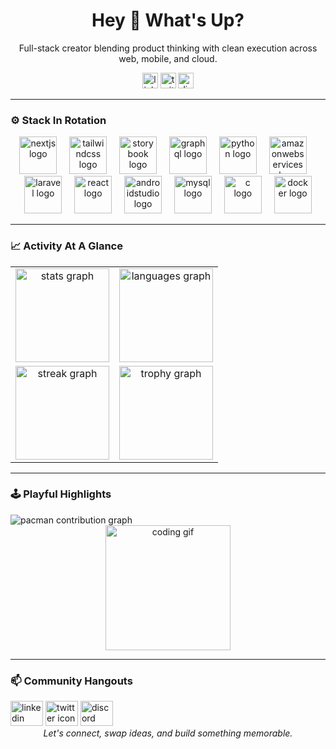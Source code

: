 <h1 align="center">Hey 👋 What's Up?</h1>
<p align="center">Full-stack creator blending product thinking with clean execution across web, mobile, and cloud.</p>

<div align="center">
  <img src="https://img.shields.io/static/v1?message=LinkedIn&logo=linkedin&label=&color=0077B5&logoColor=white&labelColor=&style=for-the-badge" height="25" alt="linkedin badge" />
  <img src="https://img.shields.io/static/v1?message=Twitter&logo=twitter&label=&color=1DA1F2&logoColor=white&labelColor=&style=for-the-badge" height="25" alt="twitter badge" />
  <img src="https://img.shields.io/static/v1?message=Discord&logo=discord&label=&color=7289DA&logoColor=white&labelColor=&style=for-the-badge" height="25" alt="discord badge" />
</div>

---

### ⚙️ Stack In Rotation

<div align="center">
  <img src="https://skillicons.dev/icons?i=nextjs" height="60" alt="nextjs logo" />
  <img width="12" />
  <img src="https://skillicons.dev/icons?i=tailwind" height="60" alt="tailwindcss logo" />
  <img width="12" />
  <img src="https://cdn.jsdelivr.net/gh/devicons/devicon/icons/storybook/storybook-original.svg" height="60" alt="storybook logo" />
  <img width="12" />
  <img src="https://skillicons.dev/icons?i=graphql" height="60" alt="graphql logo" />
  <img width="12" />
  <img src="https://skillicons.dev/icons?i=py" height="60" alt="python logo" />
  <img width="12" />
  <img src="https://skillicons.dev/icons?i=aws" height="60" alt="amazonwebservices logo" />
  <img width="12" />
  <img src="https://cdn.jsdelivr.net/gh/devicons/devicon/icons/laravel/laravel-original.svg" height="60" alt="laravel logo" />
  <img width="12" />
  <img src="https://cdn.jsdelivr.net/gh/devicons/devicon/icons/react/react-original.svg" height="60" alt="react logo" />
  <img width="12" />
  <img src="https://cdn.jsdelivr.net/gh/devicons/devicon/icons/androidstudio/androidstudio-original.svg" height="60" alt="androidstudio logo" />
  <img width="12" />
  <img src="https://cdn.jsdelivr.net/gh/devicons/devicon/icons/mysql/mysql-original.svg" height="60" alt="mysql logo" />
  <img width="12" />
  <img src="https://cdn.jsdelivr.net/gh/devicons/devicon/icons/c/c-original.svg" height="60" alt="c logo" />
  <img width="12" />
  <img src="https://cdn.jsdelivr.net/gh/devicons/devicon/icons/docker/docker-original.svg" height="60" alt="docker logo" />
</div>

---

### 📈 Activity At A Glance

<table align="center">
  <tr>
    <td align="center">
      <img src="https://github-readme-stats.vercel.app/api?username=morganLosto&hide_title=false&hide_rank=false&show_icons=true&include_all_commits=true&count_private=true&disable_animations=false&theme=dracula&locale=en&hide_border=false&order=1" height="150" alt="stats graph" />
    </td>
    <td align="center">
      <img src="https://github-readme-stats.vercel.app/api/top-langs?username=morganLosto&locale=en&hide_title=false&layout=compact&card_width=320&langs_count=5&theme=dracula&hide_border=false&order=2" height="150" alt="languages graph" />
    </td>
  </tr>
  <tr>
    <td align="center">
      <img src="https://streak-stats.demolab.com?user=morganLosto&locale=en&mode=daily&theme=dracula&hide_border=false&border_radius=5&order=3" height="150" alt="streak graph" />
    </td>
    <td align="center">
      <img src="https://github-profile-trophy.vercel.app?username=morganLosto&theme=dracula&column=-1&row=1&margin-w=8&margin-h=8&no-bg=false&no-frame=false&order=4" height="150" alt="trophy graph" />
    </td>
  </tr>
</table>

---

### 🕹️ Playful Highlights

<picture>
  <source media="(prefers-color-scheme: dark)" srcset="https://raw.githubusercontent.com/morganLosto/morganLosto/output/pacman-contribution-graph-dark.svg">
  <source media="(prefers-color-scheme: light)" srcset="https://raw.githubusercontent.com/morganLosto/morganLosto/output/pacman-contribution-graph.svg">
  <img alt="pacman contribution graph" src="https://raw.githubusercontent.com/morganLosto/morganLosto/output/pacman-contribution-graph.svg">
</picture>

<div align="center">
  <img height="200" src="https://media2.giphy.com/media/v1.Y2lkPTc5MGI3NjExaGt0cDNyeGM0OHE0bmVzNXoxZmg0dGNtbnQyeDZpdXprbThlcHAzZiZlcD12MV9pbnRlcm5hbF9naWZfYnlfaWQmY3Q9Zw/OQUQhxpxImEm2vBMOc/giphy.gif" alt="coding gif" />
</div>

---

### 📫 Community Hangouts

<div align="left">
  <img src="https://raw.githubusercontent.com/maurodesouza/profile-readme-generator/master/src/assets/icons/social/linkedin/default.svg" width="52" height="40" alt="linkedin icon" />
  <img src="https://raw.githubusercontent.com/maurodesouza/profile-readme-generator/master/src/assets/icons/social/twitter/default.svg" width="52" height="40" alt="twitter icon" />
  <img src="https://raw.githubusercontent.com/maurodesouza/profile-readme-generator/master/src/assets/icons/social/discord/default.svg" width="52" height="40" alt="discord icon" />
</div>

<div align="center">
  <em>Let's connect, swap ideas, and build something memorable.</em>
</div>
